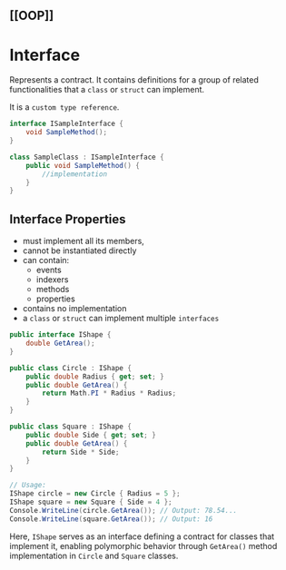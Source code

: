 [[OOP]]
---
# Interface
Represents a contract. It contains definitions for a group of related functionalities that a `class` or `struct` can implement.

It is a `custom type reference`.

```csharp
interface ISampleInterface {
	void SampleMethod();
}
```

```csharp
class SampleClass : ISampleInterface {
	public void SampleMethod() {
		//implementation
	}
}
```
## Interface Properties
- must implement all its members,
- cannot be instantiated directly
- can contain:
	- events
	- indexers
	- methods
	- properties
- contains no implementation
- a `class` or `struct` can implement multiple `interfaces`

```csharp
public interface IShape {
    double GetArea();
}

public class Circle : IShape {
    public double Radius { get; set; }
    public double GetArea() {
        return Math.PI * Radius * Radius;
    }
}

public class Square : IShape {
    public double Side { get; set; }
    public double GetArea() {
        return Side * Side;
    }
}

// Usage:
IShape circle = new Circle { Radius = 5 };
IShape square = new Square { Side = 4 };
Console.WriteLine(circle.GetArea()); // Output: 78.54...
Console.WriteLine(square.GetArea()); // Output: 16

```

Here, `IShape` serves as an interface defining a contract for classes that implement it, enabling polymorphic behavior through `GetArea()` method implementation in `Circle` and `Square` classes.